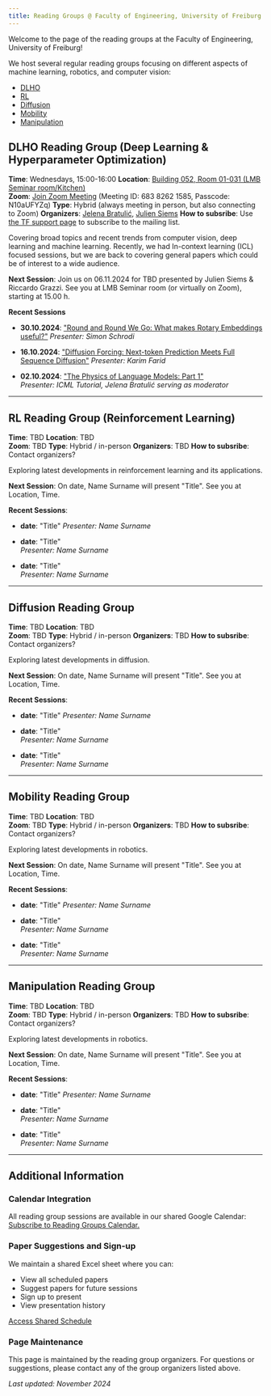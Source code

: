 ```yaml
---
title: Reading Groups @ Faculty of Engineering, University of Freiburg
---
```

Welcome to the page of the reading groups at the Faculty of Engineering, University of Freiburg!

We host several regular reading groups focusing on different aspects of machine learning, robotics, and computer vision:

- [DLHO](#dlho-reading-group-deep-learning--hyperparameter-optimization)
- [RL](#rl-reading-group-reinforcement-learning)
- [Diffusion](#diffusion-reading-group)
- [Mobility](#mobility-reading-group)
- [Manipulation](#manipulation-reading-group)

## DLHO Reading Group (Deep Learning & Hyperparameter Optimization)

**Time**: Wednesdays, 15:00-16:00
**Location**: [Building 052, Room 01-031 (LMB Seminar room/Kitchen)](https://maps.app.goo.gl/UfCw3CzG5nJ2VJAD8)  
**Zoom**: [Join Zoom Meeting](https://www.google.com/url?q=https://uni-freiburg.zoom.us/j/68382621585?pwd%3DeFdncFpZeWlxVnpBdVV4cHNpNTArdz09&sa=D&source=calendar&usd=2&usg=AOvVaw3R-wRdPquFBVR2ZwNzdnFD) (Meeting ID: 683 8262 1585, Passcode: N10aUFYZq)
**Type**: Hybrid (always meeting in person, but also connecting to Zoom)
**Organizers**: [Jelena Bratulić](https://lmb.informatik.uni-freiburg.de/people/bratulic/), [Julien Siems](https://ml.informatik.uni-freiburg.de/profile/siems/)
**How to subsribe**: Use [the TF support page](https://support.informatik.uni-freiburg.de/?run=account) to subscribe to the mailing list.

Covering broad topics and recent trends from computer vision, deep learning and machine learning. Recently, we had In-context learning (ICL) focused sessions, but we are back to covering general papers which could be of interest to a wide audience.

**Next Session**: Join us on 06.11.2024 for TBD presented by Julien Siems & Riccardo Grazzi. See you at LMB Seminar room (or virtually on Zoom), starting at 15.00 h.

**Recent Sessions**

- **30.10.2024**: ["Round and Round We Go: What makes Rotary Embeddings useful?"](https://arxiv.org/abs/2410.06205)
   *Presenter: Simon Schrodi*  

- **16.10.2024**: ["Diffusion Forcing: Next-token Prediction Meets Full Sequence Diffusion"](https://arxiv.org/abs/2407.01392)
   *Presenter: Karim Farid*  

- **02.10.2024**: ["The Physics of Language Models: Part 1"](https://arxiv.org/abs/2305.13673)  
   *Presenter: ICML Tutorial, Jelena Bratulić serving as moderator*

---

## RL Reading Group (Reinforcement Learning)

**Time**: TBD
**Location**: TBD  
**Zoom**: TBD
**Type**: Hybrid / in-person
**Organizers**: TBD
**How to subsribe**: Contact organizers?

Exploring latest developments in reinforcement learning and its applications.

**Next Session**: On date, Name Surname will present "Title". See you at Location, Time.

**Recent Sessions**:

- **date**: "Title"
   *Presenter: Name Surname*  

- **date**: "Title"  
   *Presenter: Name Surname*  

- **date**: "Title"  
   *Presenter: Name Surname*  

---

## Diffusion Reading Group

**Time**: TBD
**Location**: TBD  
**Zoom**: TBD
**Type**: Hybrid / in-person
**Organizers**: TBD
**How to subsribe**: Contact organizers?

Exploring latest developments in diffusion.

**Next Session**: On date, Name Surname will present "Title". See you at Location, Time.

**Recent Sessions**:

- **date**: "Title"
   *Presenter: Name Surname*  

- **date**: "Title"  
   *Presenter: Name Surname*  

- **date**: "Title"  
   *Presenter: Name Surname*  

---

## Mobility Reading Group

**Time**: TBD
**Location**: TBD  
**Zoom**: TBD
**Type**: Hybrid / in-person
**Organizers**: TBD
**How to subsribe**: Contact organizers?

Exploring latest developments in robotics.

**Next Session**: On date, Name Surname will present "Title". See you at Location, Time.

**Recent Sessions**:

- **date**: "Title"
   *Presenter: Name Surname*  

- **date**: "Title"  
   *Presenter: Name Surname*  

- **date**: "Title"  
   *Presenter: Name Surname*  

---

## Manipulation Reading Group

**Time**: TBD
**Location**: TBD  
**Zoom**: TBD
**Type**: Hybrid / in-person
**Organizers**: TBD
**How to subsribe**: Contact organizers?

Exploring latest developments in robotics.

**Next Session**: On date, Name Surname will present "Title". See you at Location, Time.

**Recent Sessions**:

- **date**: "Title"
   *Presenter: Name Surname*  

- **date**: "Title"  
   *Presenter: Name Surname*  

- **date**: "Title"  
   *Presenter: Name Surname*  

---

## Additional Information

### Calendar Integration

All reading group sessions are available in our shared Google Calendar: [Subscribe to Reading Groups Calendar.](https://calendar.google.com/calendar/u/0?cid=OTNmZGJmNjUzZDQ4NzZjMWQ5OTJiYzY0ZjRjYjNlNzVhMjk0MDJjZjgyNDNkMGM4ODk0NmI5Y2JiNjZhNDNkM0Bncm91cC5jYWxlbmRhci5nb29nbGUuY29t)

### Paper Suggestions and Sign-up

We maintain a shared Excel sheet where you can:

- View all scheduled papers
- Suggest papers for future sessions
- Sign up to present
- View presentation history

[Access Shared Schedule](https://docs.google.com/spreadsheets/d/104tTWYHOECUdbNwF9im2difhO9o0tozOLTSGbtGpmGw/edit?usp=sharing)

### Page Maintenance

This page is maintained by the reading group organizers. For questions or suggestions, please contact any of the group organizers listed above.

*Last updated: November 2024*
